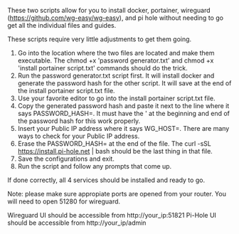 These two scripts allow for you to install docker, portainer, wireguard (https://github.com/wg-easy/wg-easy), and pi hole without needing to go get all the individual files and guides. 

These scripts require very little adjustments to get them going.

1. Go into the location where the two files are located and make them executable. The chmod +x 'password generator.txt' and chmod +x 'install portainer script.txt' commands should do the trick. 
2. Run the password generator.txt script first. It will install docker and generate the password hash for the other script. It will save at the end of the install portainer script.txt file.
3. Use your favorite editor to go into the install portainer script.txt file.
4. Copy the generated password hash and paste it next to the line where it says PASSWORD_HASH=. It must have the ' at the beginning and end of the password hash for this work properly.
5. Insert your Public IP address where it says WG_HOST=. There are many ways to check for your Public IP address.
6. Erase the PASSWORD_HASH= at the end of the file. The curl -sSL https://install.pi-hole.net | bash should be the last thing in that file.
7. Save the configurations and exit.
8. Run the script and follow any prompts that come up.

If done correctly, all 4 services should be installed and ready to go. 

Note: please make sure appropiate ports are opened from your router. You will need to open 51280 for wireguard. 

Wireguard UI should be accessible from http://your_ip:51821
Pi-Hole UI should be accessible from http://your_ip/admin
